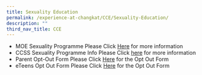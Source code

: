 ```yaml
---
title: Sexuality Education
permalink: /experience-at-changkat/CCE/Sexuality-Education/
description: ""
third_nav_title: CCE
---
```

*   MOE Sexuality Programme Please Click [Here](https://www.moe.gov.sg/education/programmes/social-and-emotional-learning/sexuality-education) for more information
*   CCSS Sexuality Programme Info Please Click [here](https://drive.google.com/file/d/1sbLfEKwwwjNNWe-UB2budUwBjaKsaBlU/view?usp=share_link) for more information
*   Parent Opt-Out Form Please Click [Here](https://drive.google.com/file/d/1qHDkI49O0MUmouNRSgHIiX0s-a-6TT1b/view?usp=share_link) for the Opt Out Form
*   eTeens Opt Out Form Please Click [Here](https://drive.google.com/file/d/1xQDInor0l-_mNaCcJA2q_RPo9dYObK9h/view?usp=share_link) for the Opt Out Form